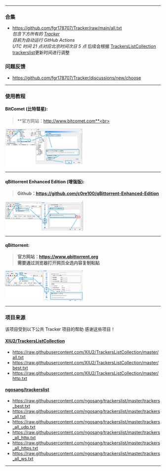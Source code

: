 ****

### 合集 
* https://github.com/fgr178707/Tracker/raw/main/all.txt<br>
*包含下方所有的 [Tracker](#项目来源) <br>目前为自动运行 GitHub Actions <br>UTC 时间 21 点对应北京时间次日 5 点*
 后续会根据 [TrackersListCollection](#xiu2trackerslistcollection) [trackerslist](#ngosangtrackerslist)更新时间进行调整
### 问题反馈 
* https://github.com/fgr178707/Tracker/discussions/new/choose

----

### 使用教程

#### BitComet (比特彗星):

> **官方网站：http://www.bitcomet.com**<br>
<img src="img/1.png" width="50%">

----

#### qBittorrent Enhanced Edition (增强版):
> **Github：https://github.com/c0re100/qBittorrent-Enhanced-Edition <br>**
<img src="img/2.png" alt="图片出自于 XIU2/TrackersListCollection" width="50%">

----

#### qBittorrent:
> **官方网站：https://www.qbittorrent.org<br>需要通过浏览器打开网页全选内容复制粘贴<br>**
<img src="img/3.png" alt="图片出自于 XIU2/TrackersListCollection"  width="50%">

----

### 项目来源

该项目受到以下公共 Tracker 项目的帮助 感谢这些项目！

#### [XIU2/TrackersListCollection](https://github.com/XIU2/TrackersListCollection)
* https://raw.githubusercontent.com/XIU2/TrackersListCollection/master/all.txt
* https://raw.githubusercontent.com/XIU2/TrackersListCollection/master/best.txt
* https://raw.githubusercontent.com/XIU2/TrackersListCollection/master/http.txt

#### [ngosang/trackerslist](https://github.com/ngosang/trackerslist)
* https://raw.githubusercontent.com/ngosang/trackerslist/master/trackers_best.txt
* https://raw.githubusercontent.com/ngosang/trackerslist/master/trackers_all.txt
* https://raw.githubusercontent.com/ngosang/trackerslist/master/trackers_all_udp.txt
* https://raw.githubusercontent.com/ngosang/trackerslist/master/trackers_all_http.txt
* https://raw.githubusercontent.com/ngosang/trackerslist/master/trackers_all_https.txt
* https://raw.githubusercontent.com/ngosang/trackerslist/master/trackers_all_ws.txt

****
